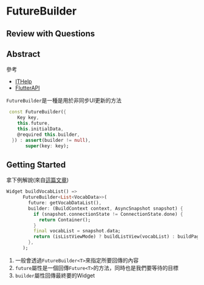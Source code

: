 # FutureBuilder

## Review with Questions



## Abstract

參考

* [ITHelp](https://ithelp.ithome.com.tw/articles/10250044)
* [FlutterAPI](https://api.flutter.dev/flutter/widgets/FutureBuilder-class.html)

`FutureBuilder`是一種是用於非同步UI更新的方法

```dart
 const FutureBuilder({
    Key key,
    this.future,
    this.initialData,
    @required this.builder,
  }) : assert(builder != null),
       super(key: key);
```



## Getting Started

拿下例解說(來自[這篇文章](https://medium.com/%E9%9F%93%E6%96%87%E5%AD%B8%E7%BF%92%E7%AD%86%E8%A8%98/%E7%94%A8-flutter-google-sheets-%E5%BB%BA%E7%AB%8B%E5%96%AE%E5%AD%97%E6%9C%AC-app-c51f198cfbf3))

```dart
Widget buildVocabList() =>
      FutureBuilder<List<VocabData>>(
        future: getVocabDataList(),
        builder: (BuildContext context, AsyncSnapshot snapshot) {
          if (snapshot.connectionState != ConnectionState.done) {
            return Container();
          }
          final vocabList = snapshot.data;
          return (isListViewMode) ? buildListView(vocabList) : buildPageView(vocabList);
        },
      );
```

1. 一般會透過`FutureBuilder<T>`來指定所要回傳的內容
2. `future`屬性是一個回傳`Future<T>`的方法，同時也是我們要等待的目標
3. `builder`屬性回傳最終要的Widget